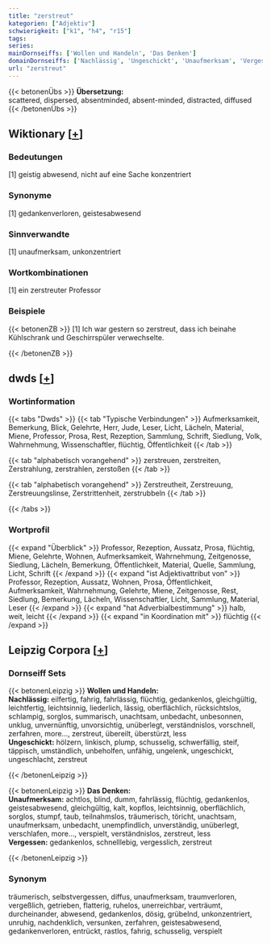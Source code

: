 ```yaml
---
title: "zerstreut"
kategorien: ["Adjektiv"]
schwierigkeit: ["k1", "h4", "r15"]
tags:
series:
mainDornseiffs: ['Wollen und Handeln', 'Das Denken']
domainDornseiffs: ['Nachlässig', 'Ungeschickt', 'Unaufmerksam', 'Vergessen']
url: "zerstreut"
---
```


{{< betonenÜbs >}}
**Übersetzung:**  
scattered, dispersed, absentminded, absent-minded, distracted, diffused  
{{< /betonenÜbs >}}

## Wiktionary [[+](https://de.wiktionary.org/wiki/zerstreut)]

### Bedeutungen
[1] geistig abwesend, nicht auf eine Sache konzentriert  

### Synonyme
[1] gedankenverloren, geistesabwesend  

### Sinnverwandte
[1] unaufmerksam, unkonzentriert  

### Wortkombinationen
[1] ein zerstreuter Professor  

### Beispiele
{{< betonenZB >}}
[1] Ich war gestern so zerstreut, dass ich beinahe Kühlschrank und Geschirrspüler verwechselte.  

{{< /betonenZB >}}


## dwds [[+](https://www.dwds.de/wb/zerstreut)]

### Wortinformation
{{< tabs "Dwds" >}}
{{< tab "Typische Verbindungen" >}}
Aufmerksamkeit, Bemerkung, Blick, Gelehrte, Herr, Jude, Leser, Licht, Lächeln, Material, Miene, Professor, Prosa, Rest, Rezeption, Sammlung, Schrift, Siedlung, Volk, Wahrnehmung, Wissenschaftler, flüchtig, Öffentlichkeit
{{< /tab >}}

{{< tab "alphabetisch vorangehend" >}}
zerstreuen, zerstreiten, Zerstrahlung, zerstrahlen, zerstoßen
{{< /tab >}}

{{< tab "alphabetisch vorangehend" >}}
Zerstreutheit, Zerstreuung, Zerstreuungslinse, Zerstrittenheit, zerstrubbeln
{{< /tab >}}

{{< /tabs >}}

### Wortprofil
{{< expand "Überblick" >}} Professor, Rezeption, Aussatz, Prosa, flüchtig, Miene, Gelehrte, Wohnen, Aufmerksamkeit, Wahrnehmung, Zeitgenosse, Siedlung, Lächeln, Bemerkung, Öffentlichkeit, Material, Quelle, Sammlung, Licht, Schrift {{< /expand >}}
{{< expand "ist Adjektivattribut von" >}} Professor, Rezeption, Aussatz, Wohnen, Prosa, Öffentlichkeit, Aufmerksamkeit, Wahrnehmung, Gelehrte, Miene, Zeitgenosse, Rest, Siedlung, Bemerkung, Lächeln, Wissenschaftler, Licht, Sammlung, Material, Leser {{< /expand >}}
{{< expand "hat Adverbialbestimmung" >}} halb, weit, leicht {{< /expand >}}
{{< expand "in Koordination mit" >}} flüchtig {{< /expand >}}

## Leipzig Corpora [[+](https://corpora.uni-leipzig.de/en/res?word=zerstreut&corpusId=deu_newscrawl-public_2018)]

### Dornseiff Sets
{{< betonenLeipzig >}}
**Wollen und Handeln:**  
**Nachlässig:** eilfertig, fahrig, fahrlässig, flüchtig, gedankenlos, gleichgültig, leichtfertig, leichtsinnig, liederlich, lässig, oberflächlich, rücksichtslos, schlampig, sorglos, summarisch, unachtsam, unbedacht, unbesonnen, unklug, unvernünftig, unvorsichtig, unüberlegt, verständnislos, vorschnell, zerfahren, more..., zerstreut, übereilt, überstürzt, less  
**Ungeschickt:** hölzern, linkisch, plump, schusselig, schwerfällig, steif, täppisch, umständlich, unbeholfen, unfähig, ungelenk, ungeschickt, ungeschlacht, zerstreut  

{{< /betonenLeipzig >}}


{{< betonenLeipzig >}}
**Das Denken:**  
**Unaufmerksam:** achtlos, blind, dumm, fahrlässig, flüchtig, gedankenlos, geistesabwesend, gleichgültig, kalt, kopflos, leichtsinnig, oberflächlich, sorglos, stumpf, taub, teilnahmslos, träumerisch, töricht, unachtsam, unaufmerksam, unbedacht, unempfindlich, unverständig, unüberlegt, verschlafen, more..., verspielt, verständnislos, zerstreut, less  
**Vergessen:** gedankenlos, schnelllebig, vergesslich, zerstreut  

{{< /betonenLeipzig >}}

### Synonym
träumerisch, selbstvergessen, diffus, unaufmerksam, traumverloren, vergeßlich, getrieben, flatterig, ruhelos, unerreichbar, verträumt, durcheinander, abwesend, gedankenlos, dösig, grübelnd, unkonzentriert, unruhig, nachdenklich, versunken, zerfahren, geistesabwesend, gedankenverloren, entrückt, rastlos, fahrig, schusselig, verspielt

